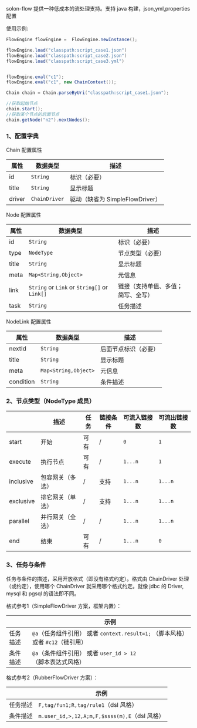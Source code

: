 
solon-flow 提供一种低成本的流处理支持。支持 java 构建，json,yml,properties 配置

使用示例:

```java
FlowEngine flowEngine =  FlowEngine.newInstance();

flowEngine.load("classpath:script_case1.json")
flowEngine.load("classpath:script_case2.json")
flowEngine.load("classpath:script_case3.yml")


flowEngine.eval("c1");
flowEngine.eval("c1", new ChainContext());

Chain chain = Chain.parseByUri("classpath:script_case1.json");

//获取起始节点
chain.start();
//获取某个节点的后面节点
chain.getNode("n2").nextNodes();
```

### 1、配置字典

Chain 配置属性

| 属性          | 数据类型         | 描述                       |
|-------------|--------------|--------------------------|
| id          | `String`          | 标识（必要）                       |
| title       | `String`       | 显示标题                     |
| driver      | `ChainDriver`  | 驱动（缺省为 SimpleFlowDriver） |



Node 配置属性

| 属性       | 数据类型                                          | 描述                |
|----------|-----------------------------------------------|-------------------|
| id       | `String`                                      | 标识（必要）            |
| type     | `NodeType`                                    | 节点类型（必要）          |
| title    | `String`                                      | 显示标题              |
| meta     | `Map<String,Object>`                          | 元信息               |
| link     | `String` or `Link` or `String[]`  or `Link[]` | 链接（支持单值、多值；简写、全写） |
| task     | `String`                                      | 任务描述              |

NodeLink 配置属性


| 属性        | 数据类型                 | 描述         |
|-----------|----------------------|------------|
| nextId      | `String`                  | 后面节点标识（必要） |
| title     | `String`               | 显示标题       |
| meta      | `Map<String,Object>` | 元信息        |
| condition | `String`               | 条件描述       |

### 2、节点类型（NodeType 成员）

|             | 描述       | 任务 | 链接条件 | 可流入链接数  | 可流出链接数   |
|-------------|----------|----|------|---------|---------|
| start       | 开始       | 可有 | /    | `0`     | `1`     | 
| execute     | 执行节点     | 可有 | /    | `1...n` | `1`     | 
| inclusive   | 包容网关（多选） | /  | 支持   | `1...n` | `1...n` | 
| exclusive   | 排它网关（单选） | /  | 支持   | `1...n` | `1...n` | 
| parallel    | 并行网关（全选） | /  | /    | `1...n` | `1...n` | 
| end         | 结束       | 可有 | /    | `1...n` | `0`     | 

### 3、任务与条件

任务与条件的描述，采用开放格式（即没有格式约定）。格式由 ChainDriver 处理（或约定），使用哪个 ChainDriver 就采用哪个格式约定。就像 jdbc 的 Driver, mysql 和 pgsql 的语法即不同。

格式参考1（SimpleFlowDriver 方案，框架内置）：

|        | 示例                                                        | 
|--------|-----------------------------------------------------------|
| 任务描述   | `@a`（任务组件引用） 或者 `context.result=1;` （脚本风格） 或者 `#c12`（链引用） | 
| 条件描述   | `@a`（条件组件引用） 或者 `user_id > 12`（脚本表达式风格）                   | 


格式参考2（RubberFlowDriver 方案）：

|            | 示例                                        |
|------------|-------------------------------------------|
| 任务描述       | `F,tag/fun1;R,tag/rule1`（dsl 风格）          |
| 条件描述       | `m.user_id,>,12,A;m,F,$ssss(m),E`（dsl 风格） | 

